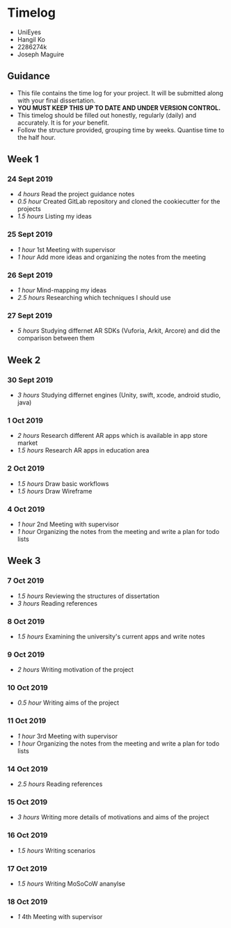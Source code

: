 # Timelog

* UniEyes
* Hangil Ko
* 2286274k
* Joseph Maguire

## Guidance

* This file contains the time log for your project. It will be submitted along with your final dissertation.
* **YOU MUST KEEP THIS UP TO DATE AND UNDER VERSION CONTROL.**
* This timelog should be filled out honestly, regularly (daily) and accurately. It is for *your* benefit.
* Follow the structure provided, grouping time by weeks.  Quantise time to the half hour.

## Week 1

### 24 Sept 2019

* *4 hours* Read the project guidance notes
* *0.5 hour* Created GitLab repository and cloned the cookiecutter for the projects
* *1.5 hours* Listing my ideas

### 25 Sept 2019
 
* *1 hour* 1st Meeting with supervisor
* *1 hour* Add more ideas and organizing the notes from the meeting  

### 26 Sept 2019

* *1 hour* Mind-mapping my ideas  
* *2.5 hours* Researching which techniques I should use

### 27 Sept 2019

* *5 hours* Studying differnet AR SDKs (Vuforia, Arkit, Arcore) and did the comparison between them

## Week 2

### 30 Sept 2019

* *3 hours* Studying differnet engines (Unity, swift, xcode,  android studio, java)

### 1 Oct 2019

* *2 hours* Research different AR apps which is available in app store market
* *1.5 hours* Research AR apps in education area

### 2 Oct 2019

* *1.5 hours* Draw basic workflows
* *1.5 hours* Draw Wireframe

### 4 Oct 2019

* *1 hour* 2nd Meeting with supervisor
* *1 hour* Organizing the notes from the meeting and write a plan for todo lists

## Week 3

### 7 Oct 2019
* *1.5 hours* Reviewing the structures of dissertation
* *3 hours* Reading references

### 8 Oct 2019
* *1.5 hours* Examining the university's current apps and write notes

### 9 Oct 2019
* *2 hours* Writing motivation of the project

### 10 Oct 2019
* *0.5 hour* Writing aims of the project

### 11 Oct 2019
* *1 hour* 3rd Meeting with supervisor
* *1 hour* Organizing the notes from the meeting and write a plan for todo lists

### 14 Oct 2019
* *2.5 hours* Reading references

### 15 Oct 2019
* *3 hours* Writing more details of motivations and aims of the project

### 16 Oct 2019
* *1.5 hours* Writing scenarios

### 17 Oct 2019
* *1.5 hours* Writing MoSoCoW ananylse

### 18 Oct 2019
* *1* 4th Meeting with supervisor
